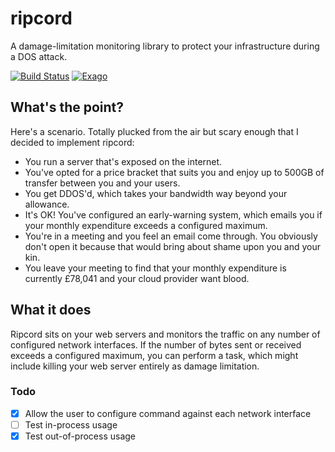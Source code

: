 # ripcord
A damage-limitation monitoring library to protect your infrastructure during a DOS attack.

[![Build Status](https://travis-ci.org/codingconcepts/ripcord.svg?branch=master)](https://travis-ci.org/codingconcepts/ripcord)
[![Exago](https://api.exago.io:443/badge/cov/github.com/codingconcepts/ripcord)](https://exago.io/project/github.com/codingconcepts/ripcord)

## What's the point?

Here's a scenario.  Totally plucked from the air but scary enough that I decided to implement ripcord:

* You run a server that's exposed on the internet.
* You've opted for a price bracket that suits you and enjoy up to 500GB of transfer between you and your users.
* You get DDOS'd, which takes your bandwidth way beyond your allowance.
* It's OK!  You've configured an early-warning system, which emails you if your monthly expenditure exceeds a configured maximum.
* You're in a meeting and you feel an email come through.  You obviously don't open it because that would bring about shame upon you and your kin.
* You leave your meeting to find that your monthly expenditure is currently £78,041 and your cloud provider want blood.

## What it does

Ripcord sits on your web servers and monitors the traffic on any number of configured network interfaces.  If the number of bytes sent or received exceeds a configured maximum, you can perform a task, which might include killing your web server entirely as damage limitation.

### Todo

- [x] Allow the user to configure command against each network interface
- [ ] Test in-process usage
- [x] Test out-of-process usage